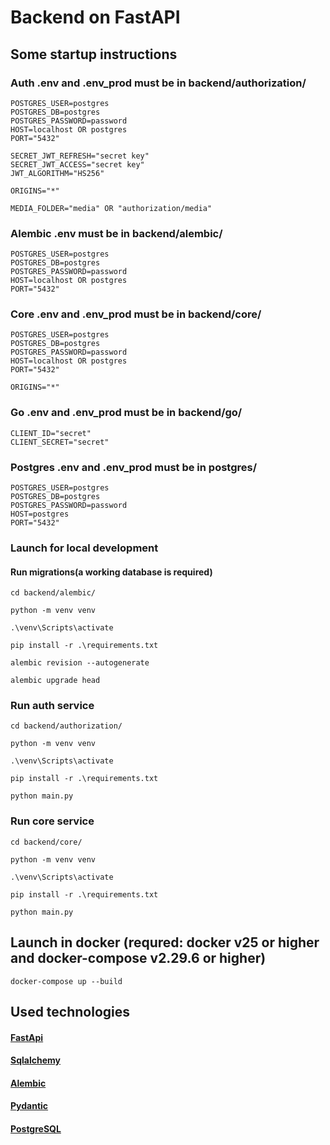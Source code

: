 # Backend on FastAPI
## Some startup instructions

### Auth .env and .env_prod must be in backend/authorization/

```
POSTGRES_USER=postgres
POSTGRES_DB=postgres
POSTGRES_PASSWORD=password
HOST=localhost OR postgres
PORT="5432"

SECRET_JWT_REFRESH="secret key"
SECRET_JWT_ACCESS="secret key"
JWT_ALGORITHM="HS256"

ORIGINS="*"

MEDIA_FOLDER="media" OR "authorization/media"
```
### Alembic .env must be in backend/alembic/
```
POSTGRES_USER=postgres
POSTGRES_DB=postgres
POSTGRES_PASSWORD=password
HOST=localhost OR postgres
PORT="5432"
```
### Core .env and .env_prod must be in backend/core/

```
POSTGRES_USER=postgres
POSTGRES_DB=postgres
POSTGRES_PASSWORD=password
HOST=localhost OR postgres
PORT="5432"

ORIGINS="*"
```
### Go .env and .env_prod must be in backend/go/

```
CLIENT_ID="secret"
CLIENT_SECRET="secret"
```
### Postgres .env and .env_prod must be in postgres/
```
POSTGRES_USER=postgres
POSTGRES_DB=postgres
POSTGRES_PASSWORD=password
HOST=postgres
PORT="5432"
```
### Launch for local development
#### Run migrations(a working database is required)
```
cd backend/alembic/
```
```
python -m venv venv
```
```
.\venv\Scripts\activate
```
```
pip install -r .\requirements.txt
```
```
alembic revision --autogenerate
```
```
alembic upgrade head
```
### Run auth service
```
cd backend/authorization/
```
```
python -m venv venv
```
```
.\venv\Scripts\activate
```
```
pip install -r .\requirements.txt
```
```
python main.py
```
### Run core service
```
cd backend/core/
```
```
python -m venv venv
```
```
.\venv\Scripts\activate
```
```
pip install -r .\requirements.txt
```
```
python main.py
```
## Launch in docker (requred: docker v25 or higher and docker-compose v2.29.6 or higher)

```
docker-compose up --build
```


## Used technologies

#### [FastApi](https://fastapi.tiangolo.com/)

#### [Sqlalchemy](https://www.sqlalchemy.org/)

#### [Alembic](https://alembic.sqlalchemy.org/en/latest/)

#### [Pydantic](https://docs.pydantic.dev/latest/)

#### [PostgreSQL](https://www.postgresql.org/)
